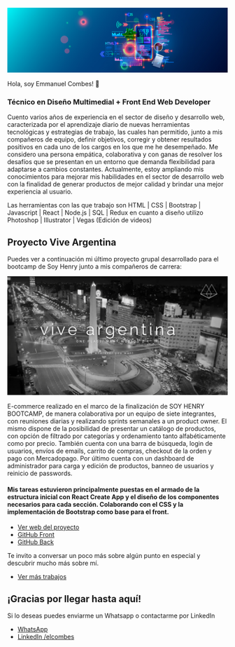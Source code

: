 [![Header](./header.jpg)](https://www.linkedin.com/in/elcombes/)


Hola, soy Emmanuel Combes! 👋

### Técnico en Diseño Multimedial + Front End Web Developer

Cuento varios años de experiencia en el sector de diseño y desarrollo web, caracterizada por el aprendizaje diario de nuevas herramientas tecnológicas y estrategias de trabajo, las cuales han permitido, junto a mis compañeros de equipo, definir objetivos, corregir y obtener resultados positivos en cada uno de los cargos en los que me he desempeñado.
Me considero una persona empática, colaborativa y con ganas de resolver los desafíos que se presentan en un entorno que demanda flexibilidad para adaptarse a cambios constantes.
Actualmente, estoy ampliando mis conocimientos para mejorar mis habilidades en el sector de desarrollo web con la finalidad de generar productos de mejor calidad y brindar una mejor experiencia al usuario.

Las herramientas con las que trabajo son HTML | CSS | Bootstrap | Javascript | React | Node.js | SQL | Redux 
en cuanto a diseño utilizo Photoshop | Illustrator | Vegas (Edición de videos)


## Proyecto Vive Argentina

Puedes ver a continuación mi último proyecto grupal desarrollado para el bootcamp de Soy Henry junto a mis compañeros de carrera:

[![ViveArgentina](./landing-va.png)](https://experienceviveargentina.vercel.app/)

E-commerce realizado en el marco de la finalización de SOY HENRY BOOTCAMP, de manera colaborativa por un equipo de siete integrantes, con reuniones diarias y realizando sprints semanales a un product owner. El mismo dispone de la posibilidad de presentar un catálogo de productos, con opción de filtrado por categorías y ordenamiento tanto alfabéticamente como por precio. También cuenta con una barra de búsqueda, login de usuarios, envíos de emails, carrito de compras, checkout de la orden y pago con Mercadopago. Por último cuenta con un dashboard de administrador para carga y edición de productos, banneo de usuarios y reinicio de passwords.

#### Mis tareas estuvieron principalmente puestas en el armado de la estructura inicial con React Create App y el diseño de los componentes necesarios para cada sección. Colaborando con el CSS y la implementación de Bootstrap como base para el front.

- [Ver web del proyecto](https://experienceviveargentina.vercel.app/)
- [GitHub Front](https://github.com/elcombes/ViveargentinaFront)
- [GitHub Back](https://github.com/elcombes/ViveargentinaBack)


Te invito a conversar un poco más sobre algún punto en especial y descubrir mucho más sobre mí.

- [Ver más trabajos](https://www.behance.net/elcombes)

## ¡Gracias por llegar hasta aquí!

Si lo deseas puedes enviarme un Whatsapp o contactarme por LinkedIn
- [WhatsApp](https://api.whatsapp.com/send?phone=+5492615059052&text=Deja%20tu%20mensaje%20a%20continuaci%C3%B3n%3A)
- [LinkedIn /elcombes](https://www.linkedin.com/in/elcombes/)
